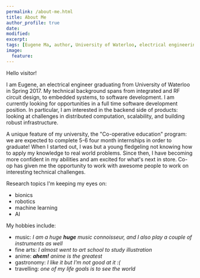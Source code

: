 ```yaml
---
permalink: /about-me.html
title: About Me
author_profile: true
date:
modified:
excerpt:
tags: [Eugene Ma, author, University of Waterloo, electrical engineering, software engineering]
image:
  feature:
---
```


Hello visitor!

I am Eugene, an electrical engineer graduating from University of Waterloo in Spring 2017.  My technical background spans from integrated and RF circuit design, to embedded systems, to software development.  I am currently looking for opportunities in a full time software development position.  In particular, I am interested in the backend side of products: looking at challenges in distributed computation, scalability, and building robust infrastructure.

A unique feature of my university, the "Co-operative education" program: we are expected to complete 5-6 four month internships in order to graduate!  When I started out, I was but a young fledgeling not knowing how to apply my knowledge to real world problems.  Since then, I have becoming more confident in my abilities and am excited for what's next in store.  Co-op has given me the opportunity to work with awesome people to work on interesting technical challenges. 

Research topics I'm keeping my eyes on:
* bionics
* robotics
* machine learning
* AI

My hobbies include:
* music: *I am a huge __huge__ music connoisseur, and I also play a couple of instruments as well*
* fine arts: *I almost went to art school to study illustration*
* anime: ***ahem!** anime is the greatest*
* gastronomy: *I like it but I'm not good at it :(*
* travelling: *one of my life goals is to see the world*